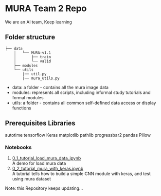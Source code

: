 # MURA Team 2 Repo

We are an AI team, Keep learning 

## Folder structure 
```
├── data 
    │   └── MURA-v1.1 
    │       ├── train 
    │       └── valid  
    ├── modules 
    └── utils 
        |── util.py  
        |── mura_utils.py 
```

* data: a folder - contains all the mura  image data <br>
* modules:  represents all scripts, including informal study tutorials and formal modules  <br>
* utils:  a folder - contains all common self-defined data access or display functions  <br>

 
## Prerequisites Libraries 
autotime <tb>
tensorflow <tb>
Keras <tb>
matplotlib <tb>
pathlib <tb>
progressbar2  <tb>
pandas <tb>
Pillow  <tb>
 
### Notebooks

1. [0_1_tutorial_load_mura_data_ipynb](0_1_tutorial_mura_with_keras.ipynb)  
A demo for load mura data  
2. [0_2_tutorial_mura_with_keras.ipynb](0_2_tutorial_mura_with_keras.ipynb)  
A tutorial tells how to build a simple CNN module with keras, and test using mura dataset

Note: this Repository keeps updating...
